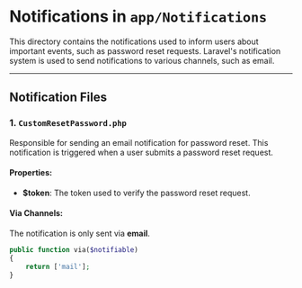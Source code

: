 # Notifications in `app/Notifications`

This directory contains the notifications used to inform users about important events, such as password reset requests. Laravel's notification system is used to send notifications to various channels, such as email.

---

## **Notification Files**

### **1. `CustomResetPassword.php`**
Responsible for sending an email notification for password reset. This notification is triggered when a user submits a password reset request.

#### **Properties:**
- **$token**: The token used to verify the password reset request.

#### **Via Channels:**
The notification is only sent via **email**.

```php
public function via($notifiable)
{
    return ['mail'];
}
